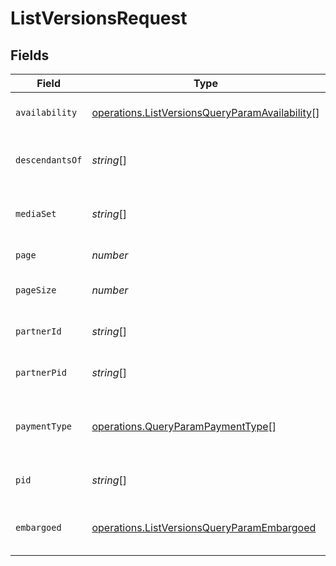 # ListVersionsRequest


## Fields

| Field                                                                                                            | Type                                                                                                             | Required                                                                                                         | Description                                                                                                      |
| ---------------------------------------------------------------------------------------------------------------- | ---------------------------------------------------------------------------------------------------------------- | ---------------------------------------------------------------------------------------------------------------- | ---------------------------------------------------------------------------------------------------------------- |
| `availability`                                                                                                   | [operations.ListVersionsQueryParamAvailability](../../models/operations/listversionsqueryparamavailability.md)[] | :heavy_minus_sign:                                                                                               | filter for subset of versions that have availability                                                             |
| `descendantsOf`                                                                                                  | *string*[]                                                                                                       | :heavy_minus_sign:                                                                                               | filter for subset of versions having given programme PID                                                         |
| `mediaSet`                                                                                                       | *string*[]                                                                                                       | :heavy_minus_sign:                                                                                               | filter for subset of versions with availability in the given media set                                           |
| `page`                                                                                                           | *number*                                                                                                         | :heavy_minus_sign:                                                                                               | which page of results to return                                                                                  |
| `pageSize`                                                                                                       | *number*                                                                                                         | :heavy_minus_sign:                                                                                               | number of results in each page                                                                                   |
| `partnerId`                                                                                                      | *string*[]                                                                                                       | :heavy_minus_sign:                                                                                               | filter for versions by partner ID                                                                                |
| `partnerPid`                                                                                                     | *string*[]                                                                                                       | :heavy_minus_sign:                                                                                               | filter for versions by partner PID                                                                               |
| `paymentType`                                                                                                    | [operations.QueryParamPaymentType](../../models/operations/queryparampaymenttype.md)[]                           | :heavy_minus_sign:                                                                                               | filter for a subset of versions that are of the given payment_type                                               |
| `pid`                                                                                                            | *string*[]                                                                                                       | :heavy_minus_sign:                                                                                               | filter for subset of versions having given PID                                                                   |
| `embargoed`                                                                                                      | [operations.ListVersionsQueryParamEmbargoed](../../models/operations/listversionsqueryparamembargoed.md)         | :heavy_minus_sign:                                                                                               | Control return of embargoed items (undocumented)                                                                 |